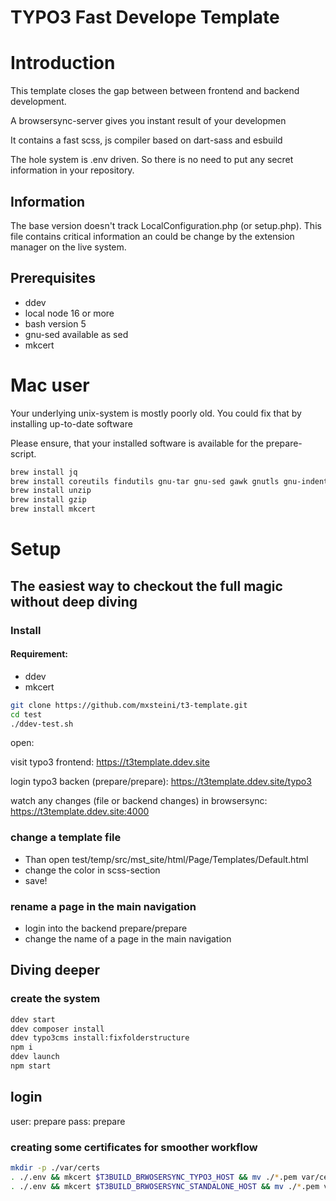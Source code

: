 # TYPO3 Fast Develope Template

# Introduction

This template closes the gap between between frontend and backend development.

A browsersync-server gives you instant result of your developmen

It contains a fast scss, js compiler based on dart-sass and esbuild

The hole system is .env driven. So there is no need to put any secret information in your repository.

## Information
The base version doesn't track LocalConfiguration.php (or setup.php). This file contains critical information an could be change by the
extension manager on the live system.

## Prerequisites

* ddev
* local node 16 or more
* bash version 5
* gnu-sed available as sed
* mkcert


# Mac user

Your underlying unix-system is mostly poorly old. You could fix that by installing up-to-date software

Please ensure, that your installed software is available for the prepare-script.

```bash
brew install jq
brew install coreutils findutils gnu-tar gnu-sed gawk gnutls gnu-indent gnu-getopt grep
brew install unzip
brew install gzip
brew install mkcert
```

# Setup

## The easiest way to checkout the full magic without deep diving

### Install
#### Requirement:
- ddev
- mkcert

```bash
git clone https://github.com/mxsteini/t3-template.git
cd test
./ddev-test.sh
```

open:

visit typo3 frontend:
https://t3template.ddev.site

login typo3 backen (prepare/prepare):
https://t3template.ddev.site/typo3

watch any changes (file or backend changes) in browsersync:
https://t3template.ddev.site:4000


### change a template file
- Than open test/temp/src/mst_site/html/Page/Templates/Default.html
- change the color in scss-section
- save!

### rename a page in the main navigation
- login into the backend prepare/prepare
- change the name of a page in the main navigation


## Diving deeper



### create the system

```bash
ddev start
ddev composer install
ddev typo3cms install:fixfolderstructure
npm i
ddev launch
npm start
```

## login
user: prepare
pass: prepare

### creating some certificates for smoother workflow
```bash
mkdir -p ./var/certs
. ./.env && mkcert $T3BUILD_BRWOSERSYNC_TYPO3_HOST && mv ./*.pem var/certs
. ./.env && mkcert $T3BUILD_BRWOSERSYNC_STANDALONE_HOST && mv ./*.pem var/certs
```
